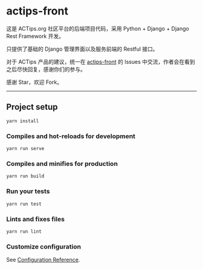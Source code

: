 # actips-front

这是 ACTips.org 社区平台的后端项目代码，采用 Python + Django + Django Rest Framework 开发。

只提供了基础的 Django 管理界面以及服务前端的 Restful 接口。

对于 ACTips 产品的建议，统一在 [actips-front](https://github.com/actips/actips-front/issues) 的 Issues 中交流，作者会在看到之后尽快回复，感谢你们的参与。

感谢 Star，欢迎 Fork。

---

## Project setup
```
yarn install
```

### Compiles and hot-reloads for development
```
yarn run serve
```

### Compiles and minifies for production
```
yarn run build
```

### Run your tests
```
yarn run test
```

### Lints and fixes files
```
yarn run lint
```

### Customize configuration
See [Configuration Reference](https://cli.vuejs.org/config/).
